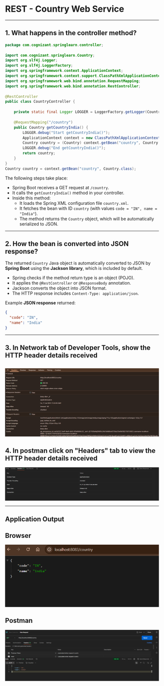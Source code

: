 
# REST - Country Web Service
---

## 1. What happens in the controller method?
```java
package com.cognizant.springlearn.controller;

import com.cognizant.springlearn.Country;
import org.slf4j.Logger;
import org.slf4j.LoggerFactory;
import org.springframework.context.ApplicationContext;
import org.springframework.context.support.ClassPathXmlApplicationContext;
import org.springframework.web.bind.annotation.RequestMapping;
import org.springframework.web.bind.annotation.RestController;

@RestController
public class CountryController {

    private static final Logger LOGGER = LoggerFactory.getLogger(CountryController.class);

    @RequestMapping("/country")
    public Country getCountryIndia() {
        LOGGER.debug("Start getCountryIndia()");
        ApplicationContext context = new ClassPathXmlApplicationContext("country.xml");
        Country country = (Country) context.getBean("country", Country.class);
        LOGGER.debug("End getCountryIndia()");
        return country;
    }
}
Country country = context.getBean("country", Country.class);
```
The following steps take place:

- Spring Boot receives a GET request at `/country`.
- It calls the `getCountryIndia()` method in your controller.
- Inside this method:
   - It loads the Spring XML configuration file `country.xml`.
   - It fetches the bean with ID `country` (with values `code = "IN", name = "India"`).
   - The method returns the `Country` object, which will be automatically serialized to JSON.

---

## 2. How the bean is converted into JSON response?
The returned `Country` Java object is automatically converted to JSON by **Spring Boot** using the **Jackson library**, which is included by default.
- Spring checks if the method return type is an object (POJO).
- It applies the `@RestController` or `@ResponseBody` annotation.
- Jackson converts the object into JSON format.
- The HTTP response includes `Content-Type: application/json`.

Example **JSON response** returned:
```json
{
  "code": "IN",
  "name": "India"
}
```
---

## 3. In Network tab of Developer Tools, show the HTTP header details received

![Startup Output](Output/Network_Header.png)
---

## 4. In postman click on "Headers" tab to view the HTTP header details received

![Startup Output](Output/Postman_Header.png)

---

##  Application Output

**Browser**
---
![Startup Output](Output/Browser_GET_REQUEST.png)

**Postman**
---
![Startup Output](Output/Postman_GET_REQUEST.png)
